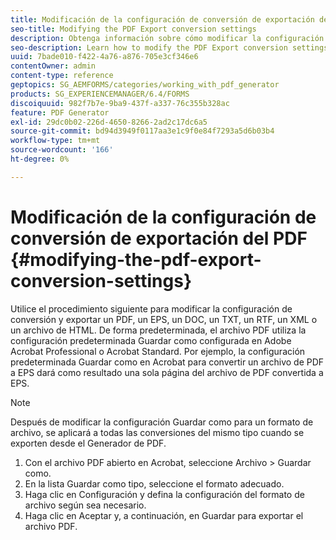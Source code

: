 ```yaml
---
title: Modificación de la configuración de conversión de exportación del PDF
seo-title: Modifying the PDF Export conversion settings
description: Obtenga información sobre cómo modificar la configuración de conversión de Exportación de PDF.
seo-description: Learn how to modify the PDF Export conversion settings.
uuid: 7bade010-f422-4a76-a876-705e3cf346e6
contentOwner: admin
content-type: reference
geptopics: SG_AEMFORMS/categories/working_with_pdf_generator
products: SG_EXPERIENCEMANAGER/6.4/FORMS
discoiquuid: 982f7b7e-9ba9-437f-a337-76c355b328ac
feature: PDF Generator
exl-id: 29dc0b02-226d-4650-8266-2ad2c17dc6a5
source-git-commit: bd94d3949f0117aa3e1c9f0e84f7293a5d6b03b4
workflow-type: tm+mt
source-wordcount: '166'
ht-degree: 0%

---
```


# Modificación de la configuración de conversión de exportación del PDF {#modifying-the-pdf-export-conversion-settings}

Utilice el procedimiento siguiente para modificar la configuración de conversión y exportar un PDF, un EPS, un DOC, un TXT, un RTF, un XML o un archivo de HTML. De forma predeterminada, el archivo PDF utiliza la configuración predeterminada Guardar como configurada en Adobe Acrobat Professional o Acrobat Standard. Por ejemplo, la configuración predeterminada Guardar como en Acrobat para convertir un archivo de PDF a EPS dará como resultado una sola página del archivo de PDF convertida a EPS.

>[!NOTE]
>
>Después de modificar la configuración Guardar como para un formato de archivo, se aplicará a todas las conversiones del mismo tipo cuando se exporten desde el Generador de PDF.

1. Con el archivo PDF abierto en Acrobat, seleccione Archivo > Guardar como.
1. En la lista Guardar como tipo, seleccione el formato adecuado.
1. Haga clic en Configuración y defina la configuración del formato de archivo según sea necesario.
1. Haga clic en Aceptar y, a continuación, en Guardar para exportar el archivo PDF.
